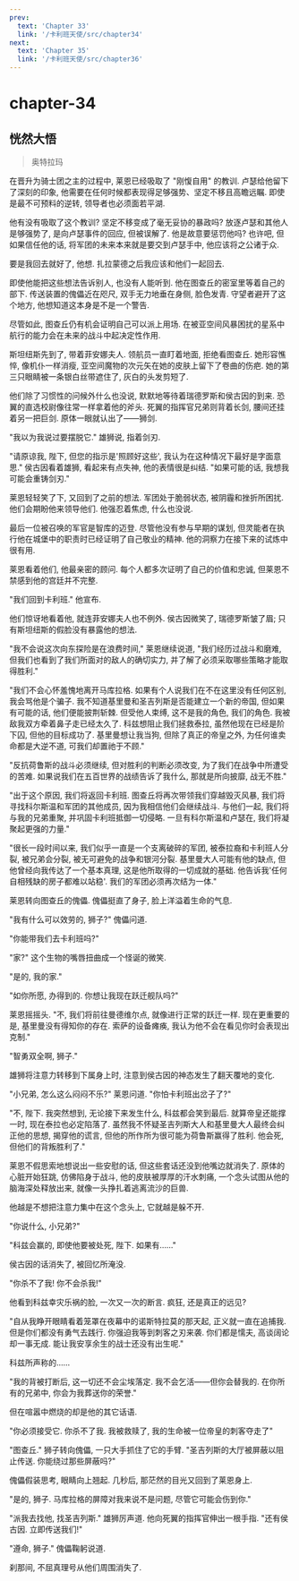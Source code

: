 ```yaml
---
prev:
  text: 'Chapter 33'
  link: '/卡利班天使/src/chapter34'
next:
  text: 'Chapter 35'
  link: '/卡利班天使/src/chapter36'
---
```


# chapter-34

## 恍然大悟

> 奥特拉玛

在晋升为骑士团之主的过程中, 莱恩已经吸取了 "刚愎自用" 的教训. 卢瑟给他留下了深刻的印象, 他需要在任何时候都表现得足够强势、坚定不移且高瞻远瞩. 即使是最不可预料的逆转, 领导者也必须面若平湖.

他有没有吸取了这个教训? 坚定不移变成了毫无妥协的暴政吗? 放逐卢瑟和其他人是够强势了, 是向卢瑟事件的回应, 但被误解了. 他是故意要惩罚他吗? 也许吧, 但如果信任他的话, 将军团的未来本来就是要交到卢瑟手中, 他应该将之公诸于众.

要是我回去就好了, 他想. 扎拉蒙德之后我应该和他们一起回去.

即使他能把这些想法告诉别人, 也没有人能听到. 他在图查丘的密室里等着自己的部下. 传送装置的傀儡近在咫尺, 双手无力地垂在身侧, 脸色发青. 守望者避开了这个地方, 他想知道这本身是不是一个警告.

尽管如此, 图查丘仍有机会证明自己可以派上用场. 在被亚空间风暴困扰的星系中航行的能力会在未来的战斗中起决定性作用.

斯坦纽斯先到了, 带着菲安娜夫人. 领航员一直盯着地面, 拒绝看图查丘. 她形容憔悴, 像机仆一样消瘦, 亚空间魔物的次元矢在她的皮肤上留下了卷曲的伤疤. 她的第三只眼睛被一条银白丝带遮住了, 灰白的头发剪短了.

他们除了习惯性的问候外什么也没说, 默默地等待着瑞德罗斯和侯古因的到来. 恐翼的直选校尉像往常一样拿着他的斧头. 死翼的指挥官兄弟则背着长剑, 腰间还挂着另一把巨剑. 原体一眼就认出了——狮剑.

"我以为我说过要摆脱它." 雄狮说, 指着剑刃.

"请原谅我, 陛下, 但您的指示是'照顾好这些', 我认为在这种情况下最好是字面意思." 侯古因看着雄狮, 看起来有点失神, 他的表情很是纠结. "如果可能的话, 我想我可能会重铸剑刃."

莱恩轻轻笑了下, 又回到了之前的想法. 军团处于脆弱状态, 被阴霾和挫折所困扰. 他们会期盼他来领导他们. 他强忍着焦虑, 什么也没说.

最后一位被召唤的军官是智库的迈登. 尽管他没有参与早期的谋划, 但灵能者在执行他在城堡中的职责时已经证明了自己敬业的精神. 他的洞察力在接下来的试炼中很有用.

莱恩看着他们, 他最亲密的顾问. 每个人都多次证明了自己的价值和忠诚, 但莱恩不禁感到他的宫廷并不完整.

"我们回到卡利班." 他宣布.

他们惊讶地看着他, 就连菲安娜夫人也不例外. 侯古因微笑了, 瑞德罗斯皱了眉; 只有斯坦纽斯的假脸没有暴露他的想法.

"我不会说这次向东探险是在浪费时间," 莱恩继续说道, "我们经历过战斗和磨难, 但我们也看到了我们所面对的敌人的确切实力, 并了解了必须采取哪些策略才能取得胜利."

"我们不会心怀羞愧地离开马库拉格. 如果有个人说我们在不在这里没有任何区别, 我会骂他是个骗子. 我不知道基里曼和圣吉列斯是否能建立一个新的帝国, 但如果有可能的话, 他们便能披荆斩棘. 但受他人束缚, 这不是我的角色, 我们的角色. 我被敌我双方牵着鼻子走已经太久了. 科兹想阻止我们拯救泰拉, 虽然他现在已经是阶下囚, 但他的目标成功了. 基里曼想让我当狗, 但除了真正的帝皇之外, 为任何谁卖命都是大逆不道, 可我们却置祂于不顾."

"反抗荷鲁斯的战斗必须继续, 但对胜利的判断必须改变, 为了我们在战争中所遭受的苦难. 如果说我们在五百世界的战绩告诉了我什么, 那就是所向披靡, 战无不胜."

"出于这个原因, 我们将返回卡利班. 图查丘将再次带领我们穿越毁灭风暴, 我们将寻找科尔斯温和军团的其他成员, 因为我相信他们会继续战斗. 与他们一起, 我们将与我的兄弟重聚, 并巩固卡利班抵御一切侵略. 一旦有科尔斯温和卢瑟在, 我们将凝聚起更强的力量."

"很长一段时间以来, 我们似乎一直是一个支离破碎的军团, 被泰拉裔和卡利班人分裂, 被兄弟会分裂, 被无可避免的战争和银河分裂. 基里曼大人可能有他的缺点, 但他曾经向我传达了一个基本真理, 这是他所取得的一切成就的基础. 他告诉我'任何自相残缺的房子都难以站稳'. 我们的军团必须再次结为一体."

莱恩转向图查丘的傀儡. 傀儡挺直了身子, 脸上洋溢着生命的气息.

"我有什么可以效劳的, 狮子?" 傀儡问道.

"你能带我们去卡利班吗?"

"家?" 这个生物的嘴唇扭曲成一个怪诞的微笑.

"是的, 我的家."

"如你所愿, 办得到的. 你想让我现在跃迁舰队吗?"

莱恩摇摇头. "不, 我们将前往曼德维尔点, 就像进行正常的跃迁一样. 现在更重要的是, 基里曼没有得知你的存在. 索萨的设备瘫痪, 我认为他不会在看见你时会表现出克制."

"智勇双全啊, 狮子."

雄狮将注意力转移到下属身上时, 注意到侯古因的神态发生了翻天覆地的变化.

"小兄弟, 怎么这么闷闷不乐?" 莱恩问道. "你怕卡利班出岔子了?"

"不, 陛下. 我突然想到, 无论接下来发生什么, 科兹都会笑到最后. 就算帝皇还能撑一时, 现在泰拉也必定陷落了. 虽然我不怀疑圣吉列斯大人和基里曼大人最终会纠正他的思想, 揭穿他的谎言, 但他的所作所为很可能为荷鲁斯赢得了胜利. 他会死, 但他们的背叛胜利了."

莱恩不假思索地想说出一些安慰的话, 但这些套话还没到他嘴边就消失了. 原体的心脏开始狂跳, 仿佛陷身于战斗, 他的皮肤被厚厚的汗水刺痛, 一个念头试图从他的脑海深处释放出来, 就像一头挣扎着逃离流沙的巨兽.

他越是不想把注意力集中在这个念头上, 它就越是躲不开.

"你说什么, 小兄弟?"

"科兹会赢的, 即使他要被处死, 陛下. 如果有……"

侯古因的话消失了, 被回忆所淹没.

"你杀不了我! 你不会杀我!"

他看到科兹幸灾乐祸的脸, 一次又一次的断言. 疯狂, 还是真正的远见?

"自从我睁开眼睛看着笼罩在夜幕中的诺斯特拉莫的那天起, 正义就一直在追捕我. 但是你们都没有勇气去践行. 你强迫我等到刺客之刃来袭. 你们都是懦夫, 高谈阔论却一事无成. 能让我安享余生的战士还没有出生呢."

科兹所声称的……

"我的背被打断后, 这一切还不会尘埃落定. 我不会乞活——但你会替我的. 在你所有的兄弟中, 你会为我葬送你的荣誉."

但在喧嚣中燃烧的却是他的其它话语.

"你必须接受它. 你杀不了我. 我被救赎了, 我的生命被一位帝皇的刺客夺走了"

"图查丘." 狮子转向傀儡, 一只大手抓住了它的手臂. "圣吉列斯的大厅被屏蔽以阻止传送. 你能绕过那些屏蔽吗?"

傀儡假装思考, 眼睛向上翘起. 几秒后, 那茫然的目光又回到了莱恩身上.

"是的, 狮子. 马库拉格的屏障对我来说不是问题, 尽管它可能会伤到你."

"派我去找他, 找圣吉列斯." 雄狮厉声道. 他向死翼的指挥官伸出一根手指. "还有侯古因. 立即传送我们!"

"遵命, 狮子." 傀儡鞠躬说道.

刹那间, 不屈真理号从他们周围消失了.
